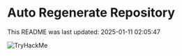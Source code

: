 # Auto Regenerate Repository

This README was last updated: 2025-01-11 02:05:47

 ![TryHackMe](https://tryhackme.com/badge/533634)